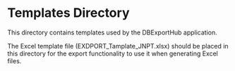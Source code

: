 # Templates Directory

This directory contains templates used by the DBExportHub application.

The Excel template file (EXDPORT_Tamplate_JNPT.xlsx) should be placed in this directory for the export functionality to use it when generating Excel files.